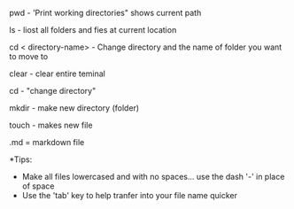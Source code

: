 pwd - 'Print working directories" shows current path

ls - liost all folders and fies at current location

cd < directory-name> - Change directory and the name of folder you want to move to

clear - clear entire teminal

cd - "change directory"

mkdir - make new directory (folder)

touch <file name> - makes new file

.md = markdown file

*Tips: 
   - Make all files lowercased and with no spaces... use the dash '-' in place of space
   - Use the 'tab' key to help tranfer into your file name quicker
